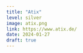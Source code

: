 ```yaml
---
title: "Atix"
level: silver
image: atix.png
link: https://www.atix.de/
date: 2024-01-27
draft: true
---
```

